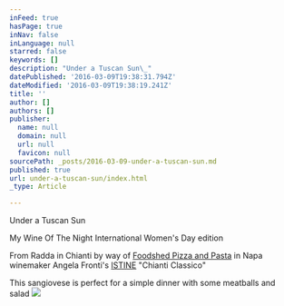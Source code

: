 ```yaml
---
inFeed: true
hasPage: true
inNav: false
inLanguage: null
starred: false
keywords: []
description: "Under a Tuscan Sun\_"
datePublished: '2016-03-09T19:38:31.794Z'
dateModified: '2016-03-09T19:38:19.241Z'
title: ''
author: []
authors: []
publisher:
  name: null
  domain: null
  url: null
  favicon: null
sourcePath: _posts/2016-03-09-under-a-tuscan-sun.md
published: true
url: under-a-tuscan-sun/index.html
_type: Article

---
```

Under a Tuscan Sun 

My Wine Of The Night International Women's Day edition 

From Radda in Chianti by way of [Foodshed Pizza and Pasta][0] in Napa  
winemaker Angela Fronti's [ISTINE][1] "Chianti Classico"

This sangiovese is perfect for a simple dinner with some meatballs and salad
![](https://the-grid-user-content.s3-us-west-2.amazonaws.com/2e44e764-cbfa-4bbd-9f8c-dfec30264215.jpg)

[0]: www.foodshedpizza.org
[1]: http://www.istine.it/en/